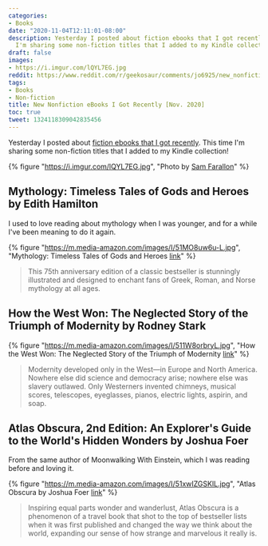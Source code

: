 ```yaml
---
categories:
- Books
date: "2020-11-04T12:11:01-08:00"
description: Yesterday I posted about fiction ebooks that I got recently. This time
  I'm sharing some non-fiction titles that I added to my Kindle collection!
draft: false
images:
- https://i.imgur.com/lQYL7EG.jpg
reddit: https://www.reddit.com/r/geekosaur/comments/jo6925/new_nonfiction_ebooks_i_got_recently_nov_2020/
tags:
- Books
- Non-fiction
title: New Nonfiction eBooks I Got Recently [Nov. 2020]
toc: true
tweet: 1324118309042835456
---
```


Yesterday I posted about [fiction ebooks that I got recently](/post/new_ebooks_nov2020). This time I'm sharing some non-fiction titles that I added to my Kindle collection!

{% figure "https://i.imgur.com/lQYL7EG.jpg", "Photo by [Sam Farallon](https://unsplash.com/@farallon?utm_source=unsplash&amp;utm_medium=referral&amp;utm_content=creditCopyText)" %}

<!--more-->

## Mythology: Timeless Tales of Gods and Heroes by Edith Hamilton

I used to love reading about mythology when I was younger, and for a while I've been meaning to do it again.

{% figure "https://m.media-amazon.com/images/I/51MO8uw6u-L.jpg", "Mythology: Timeless Tales of Gods and Heroes [link](https://amzn.to/3p1aPTo)" %}

> This 75th anniversary edition of a classic bestseller is stunningly illustrated and designed to enchant fans of Greek, Roman, and Norse mythology at all ages.

## How the West Won: The Neglected Story of the Triumph of Modernity by Rodney Stark

{% figure "https://m.media-amazon.com/images/I/511W8orbryL.jpg", "How the West Won: The Neglected Story of the Triumph of Modernity [link](https://amzn.to/2I6j1AP)" %}

> Modernity developed only in the West—in Europe and North America. Nowhere else did science and democracy arise; nowhere else was slavery outlawed. Only Westerners invented chimneys, musical scores, telescopes, eyeglasses, pianos, electric lights, aspirin, and soap.
 
## Atlas Obscura, 2nd Edition: An Explorer's Guide to the World's Hidden Wonders by Joshua Foer

From the same author of Moonwalking With Einstein, which I was reading before and loving it.

{% figure "https://m.media-amazon.com/images/I/51xwIZGSKlL.jpg", "Atlas Obscura by Joshua Foer [link](https://amzn.to/2TUIdgg)" %}

> Inspiring equal parts wonder and wanderlust, Atlas Obscura is a phenomenon of a travel book that shot to the top of bestseller lists when it was first published and changed the way we think about the world, expanding our sense of how strange and marvelous it really is.
